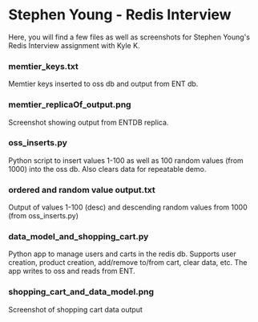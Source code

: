 # Stephen Young - Redis Interview

Here, you will find a few files as well as screenshots for Stephen Young's Redis Interview assignment with Kyle K.

### memtier_keys.txt
Memtier keys inserted to oss db and output from ENT db.

### memtier_replicaOf_output.png
Screenshot showing output from ENTDB replica.

### oss_inserts.py
Python script to insert values 1-100 as well as 100 random values (from 1000) into the oss db.  Also clears data for repeatable demo.

### ordered and random value output.txt
Output of values 1-100 (desc) and descending random values from 1000 (from oss_inserts.py)

### data_model_and_shopping_cart.py
Python app to manage users and carts in the redis db.  Supports user creation, product creation, add/remove to/from cart, clear data, etc.  The app writes to oss and reads from ENT.

### shopping_cart_and_data_model.png
Screenshot of shopping cart data output
